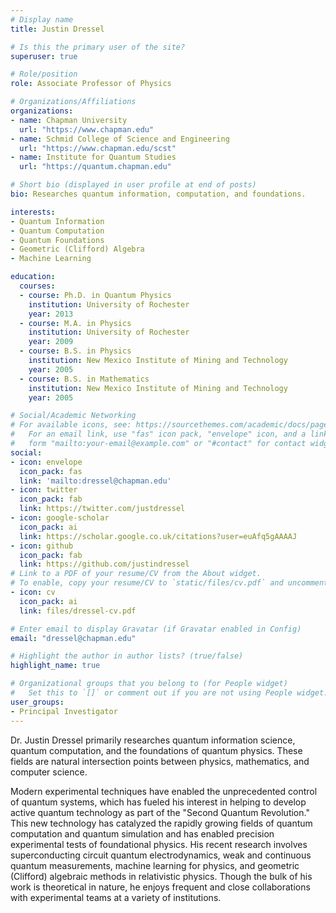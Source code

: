```yaml
---
# Display name
title: Justin Dressel

# Is this the primary user of the site?
superuser: true

# Role/position
role: Associate Professor of Physics

# Organizations/Affiliations
organizations:
- name: Chapman University
  url: "https://www.chapman.edu"
- name: Schmid College of Science and Engineering
  url: "https://www.chapman.edu/scst"
- name: Institute for Quantum Studies
  url: "https://quantum.chapman.edu"

# Short bio (displayed in user profile at end of posts)
bio: Researches quantum information, computation, and foundations.

interests:
- Quantum Information
- Quantum Computation
- Quantum Foundations
- Geometric (Clifford) Algebra
- Machine Learning

education:
  courses:
  - course: Ph.D. in Quantum Physics
    institution: University of Rochester
    year: 2013
  - course: M.A. in Physics
    institution: University of Rochester
    year: 2009
  - course: B.S. in Physics 
    institution: New Mexico Institute of Mining and Technology
    year: 2005
  - course: B.S. in Mathematics 
    institution: New Mexico Institute of Mining and Technology
    year: 2005

# Social/Academic Networking
# For available icons, see: https://sourcethemes.com/academic/docs/page-builder/#icons
#   For an email link, use "fas" icon pack, "envelope" icon, and a link in the
#   form "mailto:your-email@example.com" or "#contact" for contact widget.
social:
- icon: envelope
  icon_pack: fas
  link: 'mailto:dressel@chapman.edu'
- icon: twitter
  icon_pack: fab
  link: https://twitter.com/justdressel
- icon: google-scholar
  icon_pack: ai
  link: https://scholar.google.co.uk/citations?user=euAfq5gAAAAJ
- icon: github
  icon_pack: fab
  link: https://github.com/justindressel
# Link to a PDF of your resume/CV from the About widget.
# To enable, copy your resume/CV to `static/files/cv.pdf` and uncomment the lines below.
- icon: cv
  icon_pack: ai
  link: files/dressel-cv.pdf

# Enter email to display Gravatar (if Gravatar enabled in Config)
email: "dressel@chapman.edu"

# Highlight the author in author lists? (true/false)
highlight_name: true

# Organizational groups that you belong to (for People widget)
#   Set this to `[]` or comment out if you are not using People widget.
user_groups:
- Principal Investigator
---
```


Dr. Justin Dressel primarily researches quantum information science, quantum computation, and the foundations of quantum physics. These fields are natural intersection points between physics, mathematics, and computer science.

Modern experimental techniques have enabled the unprecedented control of quantum systems, which has fueled his interest in helping to develop active quantum technology as part of the "Second Quantum Revolution." This new technology has catalyzed the rapidly growing fields of quantum computation and quantum simulation and has enabled precision experimental tests of foundational physics. His recent research involves superconducting circuit quantum electrodynamics, weak and continuous quantum measurements, machine learning for physics, and geometric (Clifford) algebraic methods in relativistic physics. Though the bulk of his work is theoretical in nature, he enjoys frequent and close collaborations with experimental teams at a variety of institutions.
